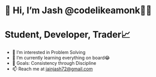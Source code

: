 # 👋 Hi, I’m Jash @codelikeamonk🧘‍♂️ 
# Student, Developer, Trader📈
- 👀 I’m interested in Problem Solving
- 🌱 I’m currently learning everything on board😂 
- 🥅 Goals: Consistency through Discipline
- 📫 Reach me at jainjash72@gmail.com

<!---
codelikeamonk/codelikeamonk is a ✨ special ✨ repository because its `README.md` (this file) appears on your GitHub profile.
You can click the Preview link to take a look at your changes.
--->
